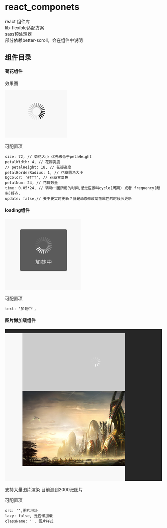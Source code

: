 # react_componets

react 组件库   
lib-flexible适配方案    
sass预处理器    
部分依赖better-scroll，会在组件中说明


## 组件目录

#### 菊花组件

效果图

![菊花](./src/images/flower_ui.png)

可配置项

    size: 72, // 菊花大小 优先级低于petaHeight
    petalWidth: 4, // 花瓣宽度
    // petalHeight: 18, // 花瓣高度
    petalBorderRadius: 1, // 花瓣圆角大小
    bgColor: '#fff', // 花瓣背景色
    petalNum: 24, // 花瓣数量
    time: 0.05*24, // 转动一圈所用的时间,感觉应该叫cycle(周期) 或者 frequency(频率)好点，
    update: false,// 要不要实时更新？就是动态修改菊花属性的时候会更新

#### loading组件


![loading](./src/images/loading_ui.png)

可配置项

    text: '加载中',


#### 图片懒加载组件


![img](./src/images/img_ui.png)

支持大量图片渲染 目前测到2000张图片

可配置项
    
    src: '',图片地址
    lazy: false, 是否懒加载
    className: '', 图片样式
    